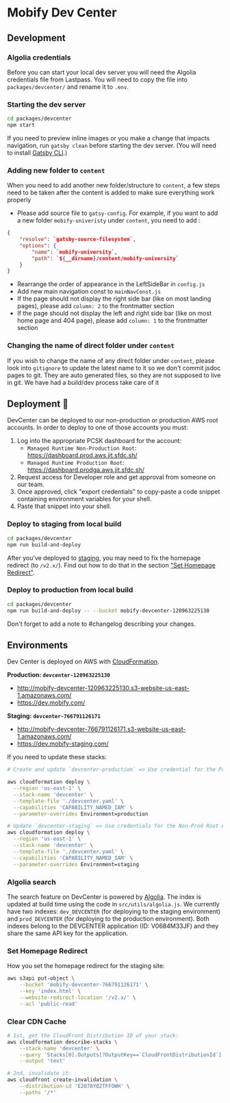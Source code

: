 # Mobify Dev Center

## Development

### Algolia credentials

Before you can start your local dev server you will need the Algolia credentials file from Lastpass. You will need to copy the file into `packages/devcenter/` and rename it to `.env`.

### Starting the dev server

```bash
cd packages/devcenter
npm start
```

If you need to preview inline images or you make a change that impacts navigation, run `gatsby clean` before starting the dev server. (You will need to install [Gatsby CLI](https://www.gatsbyjs.org/docs/gatsby-cli/).)

### Adding new folder to `content`

When you need to add another new folder/structure to `content`, a few steps need to be taken after the content is added to make sure everything work properly

-   Please add source file to `gatsy-config`. For example, if you want to add a new folder `mobify-univeristy` under `content`, you need to add :

```json
{
    "resolve": `gatsby-source-filesystem`,
    "options": {
        "name": `mobify-university`,
        "path": `${__dirname}/content/mobify-university`
    }
}
```

-   Rearrange the order of appearance in the LeftSideBar in `config.js`
-   Add new main navigation const to `mainNavConst.js`
-   If the page should not display the right side bar (like on most landing pages), please add `column: 2` to the frontmatter section
-   If the page should not display the left and right side bar (like on most home page and 404 page), please add `column: 1` to the frontmatter section

### Changing the name of direct folder under `content`

If you wish to change the name of any direct folder under `content`, please look into `gitignore` to update the latest name to it
so we don't commit jsdoc pages to git. They are auto generated files, so they are not supposed to live in git.
We have had a build/dev process take care of it

## Deployment 🚢
DevCenter can be deployed to our non-production or production AWS root accounts. In order to deploy to one of those accounts you must:

1. Log into the appropriate PCSK dashboard for the account:
    - `Managed Runtime Non-Production Root`: https://dashboard.prod.aws.jit.sfdc.sh/
    - `Managed Runtime Production Root`: https://dashboard.prodga.aws.jit.sfdc.sh/
2. Request access for Developer role and get approval from someone on our team.
3. Once approved, click "export credentials" to copy-paste a code snippet
   containing environment variables for your shell.
4. Paste that snippet into your shell.

### Deploy to staging from local build

```bash
cd packages/devcenter
npm run build-and-deploy
```

After you've deployed to [staging](https://dev.mobify-staging.com/), you may need to fix the homepage redirect (to `/v2.x/`). Find out how to do that in the section ["Set Homepage Redirect"](#set-homepage-redirect).

### Deploy to production from local build

```bash
cd packages/devcenter
npm run build-and-deploy -- --bucket mobify-devcenter-120963225130
```

Don't forget to add a note to #changelog describing your changes.

## Environments

Dev Center is deployed on AWS with [CloudFormation](https://console.aws.amazon.com/cloudformation/home?region=us-east-1#/stacks?filteringText=devcenter).

**Production: `devcenter-120963225130`**

-   http://mobify-devcenter-120963225130.s3-website-us-east-1.amazonaws.com/
-   https://dev.mobify.com/

**Staging: `devcenter-766791126171`**

-   http://mobify-devcenter-766791126171.s3-website-us-east-1.amazonaws.com/
-   https://dev.mobify-staging.com/

If you need to update these stacks:

```bash
# Create and update `devcenter-production` => Use credential for the Prod Root Account:

aws cloudformation deploy \
  --region 'us-east-1' \
  --stack-name 'devcenter' \
  --template-file './devcenter.yaml' \
  --capabilities 'CAPABILITY_NAMED_IAM' \
  --parameter-overrides Environment=production

# Update `devcenter-staging` => Use credentials for the Non-Prod Root Account:
aws cloudformation deploy \
  --region 'us-east-1' \
  --stack-name 'devcenter' \
  --template-file './devcenter.yaml' \
  --capabilities 'CAPABILITY_NAMED_IAM' \
  --parameter-overrides Environment=staging
```

### Algolia search

The search feature on DevCenter is powered by [Algolia](https://www.algolia.com/). The index is updated at build time using the code in `src/utils/algolia.js`. We currently have two indexes:
`dev_DEVCENTER` (for deploying to the staging environment) and `prod_DEVCENTER` (for deploying to the production environment). Both indexes belong to the DEVCENTER application (ID: V0684M33JF) and they share the same API key for the application.

### Set Homepage Redirect

How you set the homepage redirect for the staging site:

```bash
aws s3api put-object \
    --bucket 'mobify-devcenter-766791126171' \
    --key 'index.html' \
    --website-redirect-location '/v2.x/' \
    --acl 'public-read'
```

### Clear CDN Cache

```bash
# 1st, get the CloudFront Distribution ID of your stack:
aws cloudformation describe-stacks \
    --stack-name 'devcenter' \
    --query 'Stacks[0].Outputs[?OutputKey==`CloudFrontDistributionId`] | [0].OutputValue' \
    --output 'text'

# 2nd, invalidate it:
aws cloudfront create-invalidation \
    --distribution-id 'E2O78YQ2TFFOWH' \
    --paths '/*'
```
